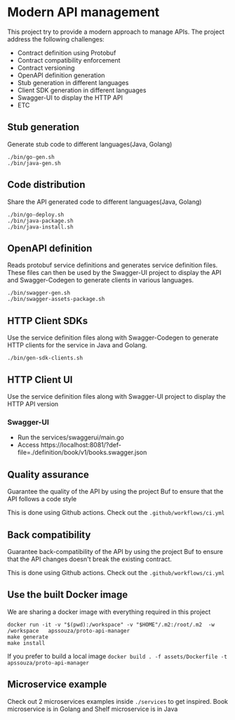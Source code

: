 # Modern API management
This project try to provide a modern approach to manage APIs. The project address the following challenges:
- Contract definition using Protobuf
- Contract compatibility enforcement 
- Contract versioning
- OpenAPI definition generation
- Stub generation in different languages
- Client SDK generation in different languages
- Swagger-UI to display the HTTP API 
- ETC

## Stub generation
Generate stub code to different languages(Java, Golang)

```
./bin/go-gen.sh
./bin/java-gen.sh
```

## Code distribution
Share the API generated code to different languages(Java, Golang)

```
./bin/go-deploy.sh
./bin/java-package.sh
./bin/java-install.sh
```
## OpenAPI definition 
Reads protobuf service definitions and generates service definition files.
These files can then be used by the Swagger-UI project to display the API and Swagger-Codegen to generate clients in various languages.

```
./bin/swagger-gen.sh
./bin/swagger-assets-package.sh
```

## HTTP Client SDKs
Use the service definition files along with Swagger-Codegen to generate HTTP clients for the service in Java and Golang.

```
./bin/gen-sdk-clients.sh
```

## HTTP Client UI
Use the service definition files along with Swagger-UI project to display the HTTP API version

### Swagger-UI
- Run the services/swaggerui/main.go
- Access https://localhost:8081/?def-file=./definition/book/v1/books.swagger.json

## Quality assurance 
Guarantee the quality of the API by using the project Buf to ensure that the API follows a 
code style

This is done using Github actions. Check out the `.github/workflows/ci.yml`

## Back compatibility
Guarantee back-compatibility of the API by using the project Buf to ensure that the API 
changes doesn't break the existing contract.

This is done using Github actions. Check out the `.github/workflows/ci.yml`

## Use the built Docker image
We are sharing a docker image with everything required in this project

```
docker run -it -v "$(pwd):/workspace" -v "$HOME"/.m2:/root/.m2  -w /workspace   apssouza/proto-api-manager
make generate
make install
```

If you prefer to build a local image `docker build . -f assets/Dockerfile -t apssouza/proto-api-manager` 

## Microservice example
Check out 2 microservices examples inside `./services` to get inspired. Book microservice is in Golang and
Shelf microservice is in Java 

